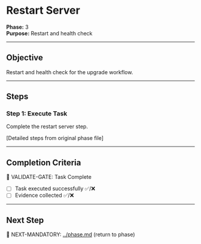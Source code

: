 # Restart Server

**Phase:** 3  
**Purpose:** Restart and health check  

---

## Objective

Restart and health check for the upgrade workflow.

---

## Steps

### Step 1: Execute Task

Complete the restart server step.

[Detailed steps from original phase file]

---

## Completion Criteria

🛑 VALIDATE-GATE: Task Complete

- [ ] Task executed successfully ✅/❌
- [ ] Evidence collected ✅/❌

---

## Next Step

🎯 NEXT-MANDATORY: [../phase.md](../phase.md) (return to phase)
